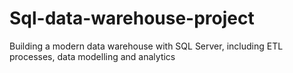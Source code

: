 # Sql-data-warehouse-project
Building a modern data warehouse with SQL Server, including ETL processes, data modelling and analytics
